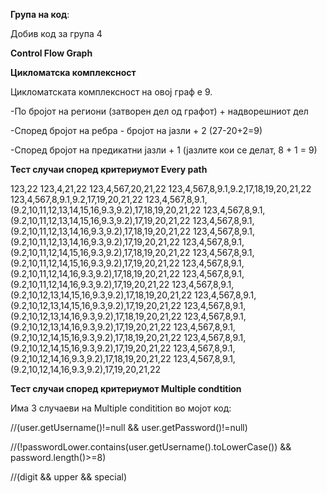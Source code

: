 **Група на код**: 

Добив код за група 4

**Control Flow Graph**

**Цикломатска комплексност**

Цикломатската комплексност на овој граф е 9.

-По бројот на региони (затворен дел од графот) + надворешниот дел

-Според бројот на ребра - бројот на јазли + 2 (27-20+2=9)

-Според бројот на предикатни јазли + 1 (јазлите кои се делат, 8 + 1 = 9) 

**Тест случаи според критериумот Every path**


123,22
123,4,21,22
123,4,567,20,21,22
123,4,567,8,9.1,9.2,17,18,19,20,21,22
123,4,567,8,9.1,9.2,17,19,20,21,22
123,4,567,8,9.1,(9.2,10,11,12,13,14,15,16,9.3,9.2),17,18,19,20,21,22
123,4,567,8,9.1,(9.2,10,11,12,13,14,15,16,9.3,9.2),17,19,20,21,22
123,4,567,8,9.1,(9.2,10,11,12,13,14,16,9.3,9.2),17,18,19,20,21,22
123,4,567,8,9.1,(9.2,10,11,12,13,14,16,9.3,9.2),17,19,20,21,22
123,4,567,8,9.1,(9.2,10,11,12,14,15,16,9.3,9.2),17,18,19,20,21,22
123,4,567,8,9.1,(9.2,10,11,12,14,15,16,9.3,9.2),17,19,20,21,22
123,4,567,8,9.1,(9.2,10,11,12,14,16,9.3,9.2),17,18,19,20,21,22
123,4,567,8,9.1,(9.2,10,11,12,14,16,9.3,9.2),17,19,20,21,22
123,4,567,8,9.1,(9.2,10,12,13,14,15,16,9.3,9.2),17,18,19,20,21,22
123,4,567,8,9.1,(9.2,10,12,13,14,15,16,9.3,9.2),17,19,20,21,22
123,4,567,8,9.1,(9.2,10,12,13,14,16,9.3,9.2),17,18,19,20,21,22
123,4,567,8,9.1,(9.2,10,12,13,14,16,9.3,9.2),17,19,20,21,22
123,4,567,8,9.1,(9.2,10,12,14,15,16,9.3,9.2),17,18,19,20,21,22
123,4,567,8,9.1,(9.2,10,12,14,15,16,9.3,9.2),17,19,20,21,22
123,4,567,8,9.1,(9.2,10,12,14,16,9.3,9.2),17,18,19,20,21,22
123,4,567,8,9.1,(9.2,10,12,14,16,9.3,9.2),17,19,20,21,22

**Тест случаи според критериумот Multiple condtition**

Има 3 случаеви на Multiple conditition во мојот код:

//(user.getUsername()!=null && user.getPassword()!=null)

//(!passwordLower.contains(user.getUsername().toLowerCase()) && password.length()>=8)

//(digit && upper && special)


